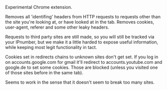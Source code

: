 Experimental Chrome extension.

Removes all 'identifing' headers from HTTP requests to requests other than the
site you're looking at, or have looked at in the tab. Removes cookies, user-agent, referer and some other leaky headers.

Requests to third party sites are still made, so you will still be tracked via
your IPnumber, but we make it a little harded to expose useful information,
while keeping most legit functionality in tact.

Cookies set in redirects chains to unknown sites don't get set.
If you log in on accounts.google.com for gmail it'll redirect to
accounts.youtube.com and google.de to set some cookies. Those are blocked (unless you visited one of those sites before in the same tab).

Seems to work in the sense that it doesn't seem to break too many sites.
